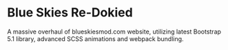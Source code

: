 # Blue Skies Re-Dokied
A massive overhaul of blueskiesmod.com website, utilizing latest Bootstrap 5.1 library, advanced SCSS animations and webpack bundling.
